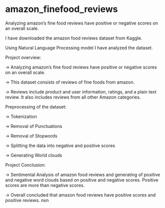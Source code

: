 # amazon_finefood_reviews
Analyzing amazon’s fine food reviews have positive or negative scores on an overall scale.

I have downloaded the amazon food reviews dataset from Kaggle.

Using Natural Language Processing model I have analyzed the dataset.

Project overview:


-> Analyzing amazon’s fine food reviews have positive or negative scores on an overall scale.

-> This dataset consists of reviews of fine foods from amazon. 

-> Reviews include product and user information, ratings, and a plain text review. It also includes reviews from all other Amazon categories.

Preprocessing of the dataset:

-> Tokenization

-> Removal of Punctuations

-> Removal of Stopwords

-> Splitting the data into negative and positive scores

-> Generating World clouds

Project Conclusion:

-> Sentimental Analysis of amazon food reviews and generating of positive and negative word clouds based on positive and negative scores. Positive scores
are more than negative scores.

-> Overall concluded that amazon food reviews have positive scores and positive reviews.
nxn
